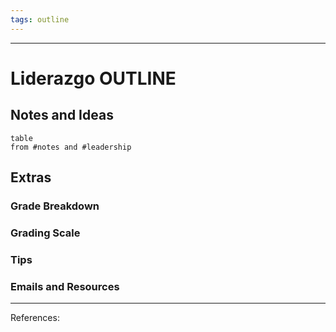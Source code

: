 ```yaml
---
tags: outline
---
```

___
# Liderazgo OUTLINE

## Notes and Ideas
```dataview
table
from #notes and #leadership
```
## Extras
### Grade Breakdown
### Grading Scale
### Tips
### Emails and Resources
___
References:
